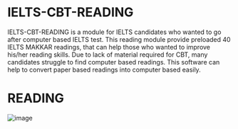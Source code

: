 # IELTS-CBT-READING
IELTS-CBT-READING is a module for IELTS candidates who wanted to go after computer based IELTS test. This reading module provide preloaded 40 IELTS MAKKAR readings, that can help those who wanted to improve his/her reading skills. Due to lack of material required for CBT, many candidates struggle to find computer based readings. This software can help to convert paper based readings into computer based easily.   
# READING
![image](https://user-images.githubusercontent.com/37342043/119343610-4e604800-bcb4-11eb-87fc-683d6950b7b2.png)
